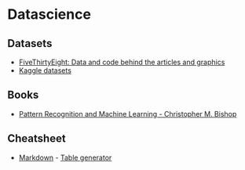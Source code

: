 # Datascience

## Datasets

* [FiveThirtyEight: Data and code behind the articles and graphics](https://github.com/fivethirtyeight/data)
* [Kaggle datasets](https://www.kaggle.com/datasets)

## Books

* [Pattern Recognition and Machine Learning - Christopher M. Bishop](https://www.amazon.com/Pattern-Recognition-Learning-Information-Statistics/dp/0387310738)

## Cheatsheet

* [Markdown](https://github.com/adam-p/markdown-here/wiki/Markdown-Cheatsheet) - [Table generator](https://www.tablesgenerator.com/markdown_tables)
